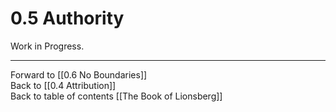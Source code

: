 # 0.5 Authority
Work in Progress. 

___

Forward to [[0.6 No Boundaries]]  
Back to [[0.4 Attribution]]  
Back to table of contents [[The Book of Lionsberg]]  